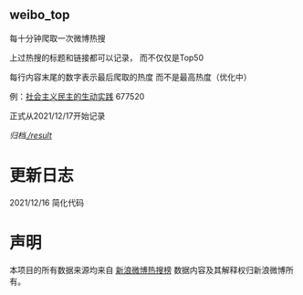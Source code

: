 weibo_top  
---
每十分钟爬取一次微博热搜  
  
上过热搜的标题和链接都可以记录， 而不仅仅是Top50

每行内容末尾的数字表示最后爬取的热度 而不是最高热度（优化中）  

例：[社会主义民主的生动实践](https://s.weibo.com//weibo?q=%23%E7%A4%BE%E4%BC%9A%E4%B8%BB%E4%B9%89%E6%B0%91%E4%B8%BB%E7%9A%84%E7%94%9F%E5%8A%A8%E5%AE%9E%E8%B7%B5%23&Refer=top) 677520
  
正式从2021/12/17开始记录  
  
*归档[./result](./result/)*

# 更新日志  
2021/12/16  简化代码
# 声明  
本项目的所有数据来源均来自 [新浪微博热搜榜](https://s.weibo.com/top/summary) 数据内容及其解释权归新浪微博所有。
